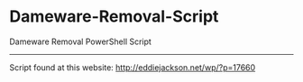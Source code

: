 # Dameware-Removal-Script
Dameware Removal PowerShell Script

---

Script found at this website: http://eddiejackson.net/wp/?p=17660 
